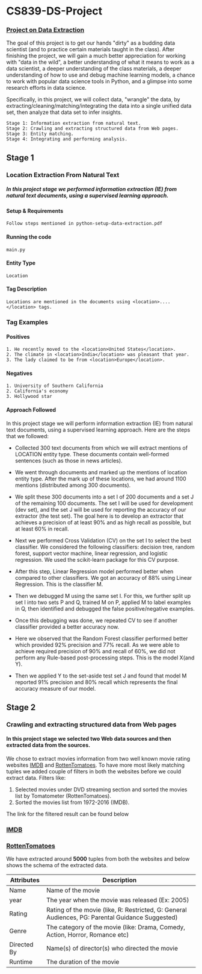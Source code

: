# CS839-DS-Project

### [Project on Data Extraction](https://sites.google.com/view/data-science-ask/home)


The goal of this project is to get our hands "dirty" as a budding data scientist (and to practice certain materials taught in the class). After finishing the project, we will gain a much better appreciation for working with "data in the wild", a better understanding of what it means to work as a data scientist, a deeper understanding of the class materials, a deeper understanding of how to use and debug machine learning models, a chance to work with popular data science tools in Python, and a glimpse into some research efforts in data science.

Specifically, in this project, we will collect data, "wrangle" the data, by extracting/cleaning/matching/integrating the data into a single unified data set, then analyze that data set to infer insights. 

```
Stage 1: Information extraction from natural text.
Stage 2: Crawling and extracting structured data from Web pages.
Stage 3: Entity matching.
Stage 4: Integrating and performing analysis.
```

## Stage 1
### Location Extraction From Natural Text

##### In this project stage we performed information extraction (IE) from natural text documents, using a supervised learning approach.

#### Setup & Requirements
```
Follow steps mentioned in python-setup-data-extraction.pdf
```

#### Running the code
```shell
main.py
```

#### Entity Type
```
Location
```

#### Tag Description
```
Locations are mentioned in the documents using <location>....</location> tags.
```

### Tag Examples

#### Positives
```
1. He recently moved to the <location>United States</location>.
2. The climate in <location>India</location> was pleasant that year.
3. The lady claimed to be from <location>Europe</location>.
```
#### Negatives
```
1. University of Southern California
2. California's economy
3. Hollywood star
```

#### Approach Followed

In this project stage we will perform information extraction (IE) from natural text documents, using a supervised learning approach. Here are the steps that we followed: 

*	Collected 300 text documents from which we will extract mentions of LOCATION entity type. These documents contain well-formed sentences (such as those in news articles). 

*	We went through documents and marked up the mentions of location entity type. After the mark up of these locations, we had around 1100 mentions (distributed among 300 documents).

*	We split these 300 documents into a set I of 200 documents and a set J of the remaining 100 documents. The set I will be used for development (dev set), and the set J will be used for reporting the accuracy of our extractor (the test set). The goal here is to develop an extractor that achieves a precision of at least 90% and as high recall as possible, but at least 60% in recall. 

*	Next we performed Cross Validation (CV) on the set I to select the best classifier. We considered the following classifiers: decision tree, random forest, support vector machine, linear regression, and logistic regression. We used the scikit-learn package for this CV purpose. 

*	After this step, Linear Regression model performed better when compared to other classifiers. We got an accuracy of 88% using Linear Regression. This is the classifier M.

*	Then we debugged M using the same set I.  For this, we further split up set I into two sets P and Q, trained M on P, applied M to label examples in Q, then identified and debugged the false positive/negative examples.

*	Once this debugging was done, we repeated CV to see if another classifier provided a better accuracy now.

*	Here we observed that the Random Forest classifier performed better which provided 92% precision and 77% recall. As we were able to achieve required precision of 90% and recall of 60%, we did not perform any Rule-based post-processing steps. This is the model X(and Y).

*	Then we applied Y to the set-aside test set J and found that model M reported 91% precision and 80% recall which represents the final accuracy measure of our model.



## Stage 2
### Crawling and extracting structured data from Web pages

#### In this project stage we selected two Web data sources and then extracted data from the sources.

We chose to extract movies information from two well known movie rating websites [IMDB](https://www.imdb.com/) and [RottenTomatoes](https://www.rottentomatoes.com/).
To have more most likely matching tuples we added couple of filters in both the websites before we could extract data. Filters like:

1. Selected movies under DVD streaming section and sorted the movies list by Tomatometer (RottenTomatoes).
2. Sorted the movies list from 1972-2016 (IMDB).

The link for the filtered result can be found below

### [IMDB](https://www.imdb.com/list/ls057823854/?sort=list_order,asc&st_dt=&mode=detail&page=1)
### [RottenTomatoes](https://www.rottentomatoes.com/browse/dvd-streaming-all?minTomato=0&maxTomato=100&services=amazon;hbo_go;itunes;netflix_iw;vudu;amazon_prime;fandango_now&genres=1;2;4;5;6;8;9;10;11;13;18;14&sortBy=tomato)


We have extracted around ****5000**** tuples from both the websites and below shows the schema of the extracted data.

| Attributes  |  Description |
|---|---|
|  Name | Name of the movie  |
|  year |  The year when the movie was released (Ex: 2005)  |
| Rating  |  Rating of the movie (like, R: Restricted, G: General Audiences, PG: Parental Guidance Suggested)  |
|  Genre |  The category of the movie (like: Drama, Comedy, Action, Horror, Romance etc) |
|  Directed By | Name(s) of director(s) who directed the movie   |
|  Runtime |  The duration of the movie |

